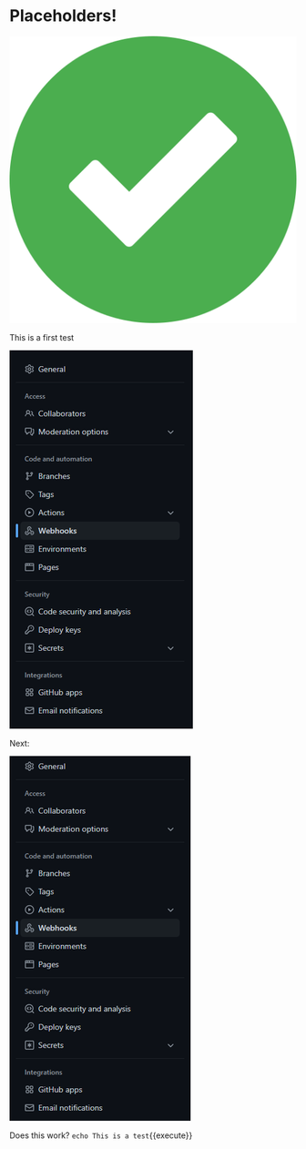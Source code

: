 # Placeholders!

![Test](./assets/accept.png)


This is a first test  

![FirstTest](./assets/webhookGithub.png)

Next:

![Next](./assets/short.png)

Does this work? `echo This is a test`{{execute}}
